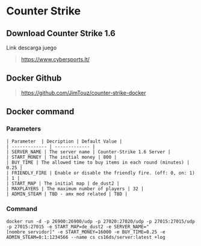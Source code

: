# Counter Strike

## Download Counter Strike 1.6
  
  Link descarga juego 
  > https://www.cybersports.lt/

## Docker Github
> https://github.com/JimTouz/counter-strike-docker

## Docker command
  
  ### Parameters
    
    | Parameter  | Decription | Default Value |
    | ------------- | ------------- |
    | SERVER_NAME | The server name | Counter-Strike 1.6 Server |
    | START_MONEY | The initial money | 800 |  
    | BUY_TIME | The allowed time to buy items in each round (minutes) | 0.25 |
    | FRIENDLY_FIRE | Enable or disable the friendly fire. (off: 0, on: 1) | 1 | 
    | START_MAP | The initial map | de_dust2 |
    | MAXPLAYERS | The maximum number of players | 32 | 
    | ADMIN_STEAM | TBD - amx mod related | TBD |
  
  ### Command 
  
  ```
  docker run -d -p 26900:26900/udp -p 27020:27020/udp -p 27015:27015/udp -p 27015:27015 -e START_MAP=de_dust2 -e SERVER_NAME="[nombre_servidor]" -e START_MONEY=16000 -e BUY_TIME=0.25 -e ADMIN_STEAM=0:1:1234566 --name cs cs16ds/server:latest +log
  ```
